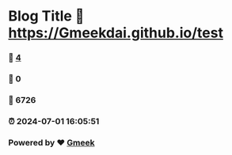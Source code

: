 # Blog Title :link: https://Gmeekdai.github.io/test 
### :page_facing_up: [4](https://Gmeekdai.github.io/test/tag.html) 
### :speech_balloon: 0 
### :hibiscus: 6726 
### :alarm_clock: 2024-07-01 16:05:51 
### Powered by :heart: [Gmeek](https://github.com/Meekdai/Gmeek)
